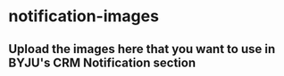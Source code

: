 # notification-images

## Upload the images here that you want to use in BYJU's CRM Notification section
